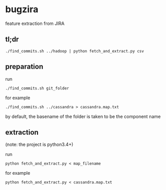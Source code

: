 # bugzira
feature extraction from JIRA

## tl;dr

    ./find_commits.sh ../hadoop | python fetch_and_extract.py csv

## preparation
run

    ./find_commits.sh git_folder
for example

    ./find_commits.sh ../cassandra > cassandra.map.txt
by default, the basename of the folder is taken to be the component name

## extraction
(note: the project is python3.4+)

run 

    python fetch_and_extract.py < map_filename

for example

    python fetch_and_extract.py < cassandra.map.txt
